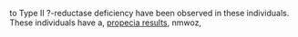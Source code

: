 to Type II ?-reductase deficiency have been observed in these individuals. These individuals have a, <a href=" http://www.amiando.com/generic-propecia-cost">propecia results</a>,  nmwoz, 